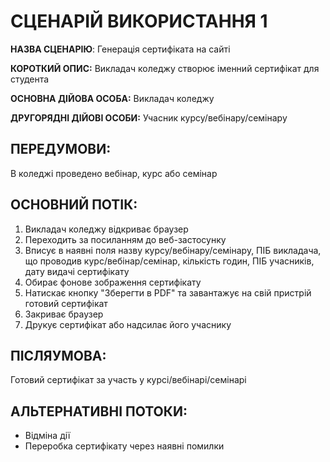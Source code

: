# СЦЕНАРІЙ ВИКОРИСТАННЯ 1

**НАЗВА СЦЕНАРІЮ**:	Генерація сертифіката на сайті

**КОРОТКИЙ ОПИС:** Викладач коледжу створює іменний сертифікат для студента

**ОСНОВНА ДІЙОВА ОСОБА:** Викладач коледжу

**ДРУГОРЯДНІ ДІЙОВІ ОСОБИ:** Учасник курсу/вебінару/семінару

## ПЕРЕДУМОВИ:

В коледжі проведено вебінар, курс або семінар

## ОСНОВНИЙ ПОТІК:
1.	Викладач коледжу відкриває браузер
2.	Переходить за посиланням до веб-застосунку
3.	Вписує в наявні поля назву курсу/вебінару/семінару, ПІБ викладача, що проводив курс/вебінар/семінар, кількість годин, ПІБ учасників, дату видачі сертифікату
4.	Обирає фонове зображення сертифікату
5.	Натискає кнопку "Зберегти в PDF" та завантажує на свій пристрій готовий сертифікат
6.	Закриває браузер
7.	Друкує сертифікат або надсилає його учаснику

## ПІСЛЯУМОВА:

Готовий сертифікат за участь у курсі/вебінарі/семінарі

## АЛЬТЕРНАТИВНІ ПОТОКИ:

* Відміна дії
* Переробка сертифікату через наявні помилки
